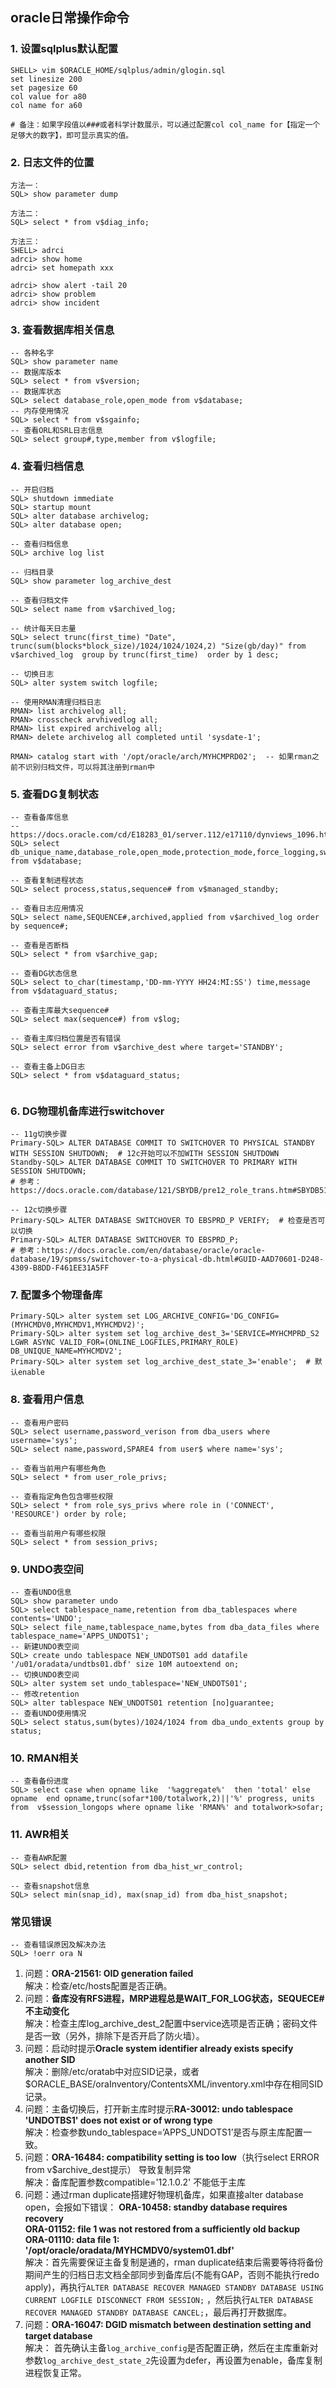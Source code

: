## oracle日常操作命令  

### 1. 设置sqlplus默认配置  
```
SHELL> vim $ORACLE_HOME/sqlplus/admin/glogin.sql  
set linesize 200
set pagesize 60
col value for a80
col name for a60

# 备注：如果字段值以###或者科学计数展示，可以通过配置col col_name for【指定一个足够大的数字】，即可显示真实的值。
```

### 2. 日志文件的位置  
```
方法一：  
SQL> show parameter dump  

方法二：
SQL> select * from v$diag_info;   

方法三：
SHELL> adrci
adrci> show home
adrci> set homepath xxx

adrci> show alert -tail 20
adrci> show problem
adrci> show incident

```

### 3. 查看数据库相关信息  
```
-- 各种名字
SQL> show parameter name
-- 数据库版本
SQL> select * from v$version;
-- 数据库状态
SQL> select database_role,open_mode from v$database;
-- 内存使用情况
SQL> select * from v$sgainfo;
-- 查看ORL和SRL日志信息
SQL> select group#,type,member from v$logfile;

```

### 4. 查看归档信息  
```
-- 开启归档
SQL> shutdown immediate
SQL> startup mount
SQL> alter database archivelog;
SQL> alter database open;

-- 查看归档信息
SQL> archive log list

-- 归档目录
SQL> show parameter log_archive_dest

-- 查看归档文件
SQL> select name from v$archived_log;

-- 统计每天日志量
SQL> select trunc(first_time) "Date", trunc(sum(blocks*block_size)/1024/1024/1024,2) "Size(gb/day)" from v$archived_log  group by trunc(first_time)  order by 1 desc;

-- 切换日志
SQL> alter system switch logfile;

-- 使用RMAN清理归档日志
RMAN> list archivelog all;
RMAN> crosscheck arvhivedlog all;
RMAN> list expired archivelog all;
RMAN> delete archivelog all completed until 'sysdate-1';

RMAN> catalog start with '/opt/oracle/arch/MYHCMPRD02';  -- 如果rman之前不识别归档文件，可以将其注册到rman中
```

### 5. 查看DG复制状态  
```
-- 查看备库信息
-- https://docs.oracle.com/cd/E18283_01/server.112/e17110/dynviews_1096.htm
SQL> select db_unique_name,database_role,open_mode,protection_mode,force_logging,switchover_status from v$database;

-- 查看复制进程状态
SQL> select process,status,sequence# from v$managed_standby;

-- 查看日志应用情况
SQL> select name,SEQUENCE#,archived,applied from v$archived_log order by sequence#;

-- 查看是否断档
SQL> select * from v$archive_gap;

-- 查看DG状态信息
SQL> select to_char(timestamp,'DD-mm-YYYY HH24:MI:SS') time,message from v$dataguard_status;

-- 查看主库最大sequence#
SQL> select max(sequence#) from v$log;

-- 查看主库归档位置是否有错误
SQL> select error from v$archive_dest where target='STANDBY';

-- 查看主备上DG日志
SQL> select * from v$dataguard_status;


```

### 6. DG物理机备库进行switchover  
```
-- 11g切换步骤
Primary-SQL> ALTER DATABASE COMMIT TO SWITCHOVER TO PHYSICAL STANDBY WITH SESSION SHUTDOWN;  # 12c开始可以不加WITH SESSION SHUTDOWN
Standby-SQL> ALTER DATABASE COMMIT TO SWITCHOVER TO PRIMARY WITH SESSION SHUTDOWN;
# 参考：https://docs.oracle.com/database/121/SBYDB/pre12_role_trans.htm#SBYDB5173

-- 12c切换步骤
Primary-SQL> ALTER DATABASE SWITCHOVER TO EBSPRD_P VERIFY;  # 检查是否可以切换
Primary-SQL> ALTER DATABASE SWITCHOVER TO EBSPRD_P;
# 参考：https://docs.oracle.com/en/database/oracle/oracle-database/19/spmss/switchover-to-a-physical-db.html#GUID-AAD70601-D248-4309-B8DD-F461EE31A5FF
```

### 7. 配置多个物理备库  
```
Primary-SQL> alter system set LOG_ARCHIVE_CONFIG='DG_CONFIG=(MYHCMDV0,MYHCMDV1,MYHCMDV2)';  
Primary-SQL> alter system set log_archive_dest_3='SERVICE=MYHCMPRD_S2 LGWR ASYNC VALID_FOR=(ONLINE_LOGFILES,PRIMARY_ROLE) DB_UNIQUE_NAME=MYHCMDV2';
Primary-SQL> alter system set log_archive_dest_state_3='enable';  # 默认enable  
```

### 8. 查看用户信息  
```
-- 查看用户密码
SQL> select username,password_verison from dba_users where username='sys';
SQL> select name,password,SPARE4 from user$ where name='sys';

-- 查看当前用户有哪些角色
SQL> select * from user_role_privs;

-- 查看指定角色包含哪些权限
SQL> select * from role_sys_privs where role in ('CONNECT', 'RESOURCE') order by role;

-- 查看当前用户有哪些权限
SQL> select * from session_privs;
```

### 9. UNDO表空间  
```
-- 查看UNDO信息
SQL> show parameter undo
SQL> select tablespace_name,retention from dba_tablespaces where contents='UNDO';
SQL> select file_name,tablespace_name,bytes from dba_data_files where tablespace_name='APPS_UNDOTS1';
-- 新建UNDO表空间
SQL> create undo tablespace NEW_UNDOTS01 add datafile '/u01/oradata/undtbs01.dbf' size 10M autoextend on;
-- 切换UNDO表空间
SQL> alter system set undo_tablespace='NEW_UNDOTS01';
-- 修改retention
SQL> alter tablespace NEW_UNDOTS01 retention [no]guarantee;
-- 查看UNDO使用情况
SQL> select status,sum(bytes)/1024/1024 from dba_undo_extents group by status;

```

### 10. RMAN相关   
```
-- 查看备份进度
SQL> select case when opname like  '%aggregate%'  then 'total' else opname  end opname,trunc(sofar*100/totalwork,2)||'%' progress, units from  v$session_longops where opname like 'RMAN%' and totalwork>sofar;  

```

### 11. AWR相关  
```
-- 查看AWR配置
SQL> select dbid,retention from dba_hist_wr_control;  

-- 查看snapshot信息  
SQL> select min(snap_id), max(snap_id) from dba_hist_snapshot;

```

### 常见错误
```
-- 查看错误原因及解决办法
SQL> !oerr ora N
```
1. 问题：**ORA-21561: OID generation failed**   
解决：检查/etc/hosts配置是否正确。
2. 问题：**备库没有RFS进程，MRP进程总是WAIT_FOR_LOG状态，SEQUECE#不主动变化**   
解决：检查主库log\_archive\_dest\_2配置中service选项是否正确；密码文件是否一致（另外，排除下是否开启了防火墙）。
3. 问题：启动时提示**Oracle system identifier already exists specify another SID**  
解决：删除/etc/oratab中对应SID记录，或者$ORACLE_BASE/oraInventory/ContentsXML/inventory.xml中存在相同SID记录。
4. 问题：主备切换后，打开新主库时提示**RA-30012: undo tablespace 'UNDOTBS1' does not exist or of wrong type**  
解决：检查参数undo\_tablespace=‘APPS_UNDOTS1’是否与原主库配置一致。
5. 问题：**ORA-16484: compatibility setting is too low**（执行select ERROR from v$archive_dest提示） 导致复制异常  
解决：备库配置参数compatible='12.1.0.2' 不能低于主库 
6. 问题：通过rman duplicate搭建好物理机备库，如果直接alter database open，会报如下错误： 
**ORA-10458: standby database requires recovery  
ORA-01152: file 1 was not restored from a sufficiently old backup  
ORA-01110: data file 1: '/opt/oracle/oradata/MYHCMDV0/system01.dbf'**  
解决：首先需要保证主备复制是通的，rman duplicate结束后需要等待将备份期间产生的归档日志文档全部同步到备库后(不能有GAP，否则不能执行redo apply)，再执行`ALTER DATABASE RECOVER MANAGED STANDBY DATABASE USING CURRENT LOGFILE DISCONNECT FROM SESSION;` ，然后执行`ALTER DATABASE RECOVER MANAGED STANDBY DATABASE CANCEL;`，最后再打开数据库。
7. 问题：**ORA-16047: DGID mismatch between destination setting and target database**  
解决： 首先确认主备`log_archive_config`是否配置正确，然后在主库重新对参数`log_archive_dest_state_2`先设置为defer，再设置为enable，备库复制进程恢复正常。